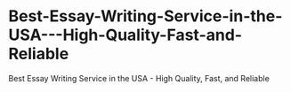 # Best-Essay-Writing-Service-in-the-USA---High-Quality-Fast-and-Reliable
Best Essay Writing Service in the USA - High Quality, Fast, and Reliable
